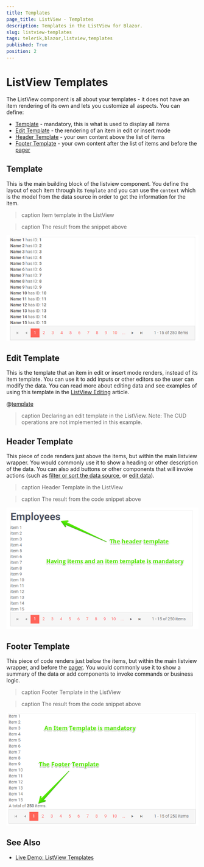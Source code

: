 ```yaml
---
title: Templates
page_title: ListView - Templates
description: Templates in the ListView for Blazor.
slug: listview-templates
tags: telerik,blazor,listview,templates
published: True
position: 2
---
```


# ListView Templates

The ListView component is all about your templates - it does not have an item rendering of its own and lets you customize all aspects. You can define:

* [Template](#template) - mandatory, this is what is used to display all items
* [Edit Template](#edit-template) - the rendering of an item in edit or insert mode
* [Header Template](#header-template) - your own content above the list of items
* [Footer Template](#footer-template) - your own content after the list of items and before the [pager](slug:listview-paging)

## Template

This is the main building block of the listview component. You define the layout of each item through its `Template` and you can use the `context` which is the model from the data source in order to get the information for the item.

>caption Item template in the ListView

<demo metaUrl="client/listview/template/" height="420"></demo>

>caption The result from the snippet above

![listview item template](images/listview-item-template.png)


## Edit Template

This is the template that an item in edit or insert mode renders, instead of its item template. You can use it to add inputs or other editors so the user can modify the data. You can read more about editing data and see examples of using this template in the [ListView Editing](slug:listview-editing) article.

@[template](/_contentTemplates/common/inputs.md#edit-debouncedelay)

>caption Declaring an edit template in the ListView. Note: The CUD operations are not implemented in this example.

<demo metaUrl="client/listview/edittemplate/" height="420"></demo>

## Header Template

This piece of code renders just above the items, but within the main listview wrapper. You would commonly use it to show a heading or other description of the data. You can also add buttons or other components that will invoke actions (such as [filter or sort the data source](slug:listview-manual-operations#filter-and-sort), or [edit data](slug:listview-editing)).

>caption Header Template in the ListView

<demo metaUrl="client/listview/headertemplate/" height="420"></demo>

>caption The result from the code snippet above

![listview header template](images/listview-header-template.png)


## Footer Template

This piece of code renders just below the items, but within the main listview wrapper, and before the [pager](slug:listview-paging). You would commonly use it to show a summary of the data or add components to invoke commands or business logic.

>caption Footer Template in the ListView

<demo metaUrl="client/listview/foottemplate/" height="420"></demo>

>caption The result from the code snippet above

![listview footer template](images/listview-footer-template.png)

## See Also

  * [Live Demo: ListView Templates](https://demos.telerik.com/blazor-ui/listview/templates)
   
  

